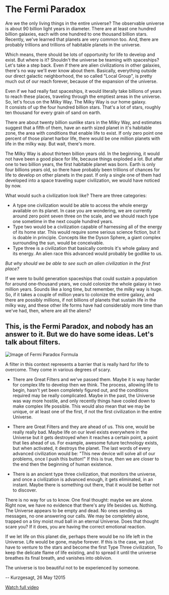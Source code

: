 # The Fermi Paradox

Are we the only living things in the entire universe?  The observable universe is about 90 billion light years in diameter. There are at least one hundred billion galaxies, each with one hundred to one thousand billion stars.  Recently, we've learned that planets are very common too. And, there are probably trillions and trillions of habitable planets in the universe.

Which means, there should be lots of opportunity for life to develop and exist. But where is it? Shouldn't the universe be teaming with spaceships? Let's take a step back. Even if there are alien civilizations in other galaxies, there's no way we'll ever know about them. Basically, everything outside our direct galactic neighborhood, the so called "Local Group", is pretty much out of our reach forever, because of the expansion of the universe.

Even if we had really fast spaceships, it would literally take billions of years to reach these places, traveling through the emptiest areas in the universe. So, let's focus on the Milky Way. The Milky Way is our home galaxy.  
It consists of up the four hundred billion stars. That's a lot of stars, roughly ten thousand for every grain of sand on earth.

There are about twenty billion sunlike stars in the Milky Way, and estimates suggest that a fifth of them, have an earth sized planet in it's habitable zone, the area with conditions that enable life to exist.  If only zero point one percent of those planet harbor life, there would be one million planets with life in the milky way. But wait, there's more.  

The Milky Way is about thirteen billion years old. In the beginning, it would not have been a good place for life, because things exploded a lot. But after one to two billion years, the first habitable planet was born. Earth is only four billions years old, so there have probably been trillions of chances for life to develop on other planets in the past.  If only a single one of them had developed into a space traveling super civilization, we would have noticed by now.

What would such a civilization look like? There are three categories:

- A type one civilization would be able to access the whole energy available on its planet. In case you are wondering, we are currently around zero point seven three on the scale, and we should reach type one sometime in the next couple hundred years.
- Type two would be a civilization capable of harnessing all of the energy of its home star. This would require some serious science fiction, but it is doable in principle. Concepts like the Dyson Sphere, a giant complex surrounding the sun, would be conceivable. 
- Type three is a civilization that basically controls it's whole galaxy and its energy. An alien race this advanced would probably be godlike to us.

*But why should we be able to see such an alien civilization in the first place?*

If we were to build generation spaceships that could sustain a population for around one-thousand years, we could colonize the whole galaxy in two million years. Sounds like a long time, but remember, the milky way is huge. So, if it takes a couple of million years to colonize the entire galaxy, and there are possibly millions, if not billions of planets that sustain life in the milky way, and these other life forms have had considerably more time than we've had, then, where are all the aliens?

## This, is the Fermi Paradox, and nobody has an answer to it. But we do have some ideas. Let's talk about filters.

![Image of Fermi Paradox Formula](https://inteng-storage.s3.amazonaws.com/img/iea/XD6K23kgGv/drake-equation.jpg)

A filter in this context represents a barrier that is really hard for life to overcome. They come in various degrees of scary.  

- There are Great Filters and we've passed them. Maybe it is way harder for complex life to develop then we think. The process, allowing life to begin, hasn't yet been completely figured out, and the conditions required may be really complicated. Maybe in the past, the Universe was way more hostile, and only recently things have cooled down to make complex life possible. This would also mean that we may be unique, or at least one of the first, if not the first civilization in the entire Universe.

- There are Great Filters and they are ahead of us. This one, would be really really bad. Maybe life on our level exists everywhere in the Universe but it gets destroyed when it reaches a certain point, a point that lies ahead of us. For example, awesome future technology exists, but when activated, it destroys the planet. The last words of every advanced civilization would be: "This new device will solve all of our problems, once I push this button!" If this is true, then we are closer to the end then the beginning of human existence.

- There is an ancient type three civilization, that monitors the universe, and once a civilization is advanced enough, it gets eliminated, in an instant.  Maybe there is something out there, that it would be better not to discover.

There is no way for us to know. One final thought: maybe we are alone. Right now, we have no evidence that there's any life besides us. Nothing. The Universe appears to be empty and dead. No ones sending us messages, no one answering our calls. We may be completely alone, trapped on a tiny moist mud ball in an eternal Universe. Does that thought scare you? If it does, you are having the correct emotional reaction.

If we let life on this planet die, perhaps there would be no life left in the Universe. Life would be gone, maybe forever. If this is the case, we just have to venture to the stars and become the first Type Three civilization, 
To keep the delicate flame of life existing, and to spread it until the universe breathes its final breath, and vanishes into oblivion.

The universe is too beautiful not to be experienced by someone. 

-- Kurzgesagt, 26 May 12015

[Watch full video](https://www.youtube.com/watch?v=sNhhvQGsMEc)
